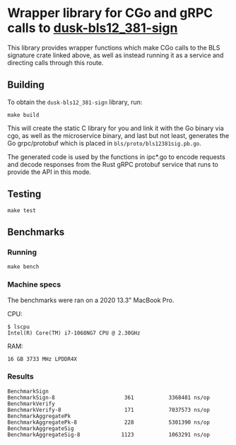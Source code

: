 # Wrapper library for CGo and gRPC calls to [dusk-bls12_381-sign](https://github.com/dusk-network/bls12_381-sign)

This library provides wrapper functions which make CGo calls to the BLS 
signature crate linked above, as well as instead running it as a service and 
directing calls through this route.

## Building

To obtain the `dusk-bls12_381-sign` library, run:

```
make build
```

This will create the static C library for you and link it with the Go binary 
via cgo, as well as the microservice binary, and last but not least, 
generates the Go grpc/protobuf which is placed in `bls/proto/bls12381sig.pb.go`.

The generated code is used by the functions in ipc*.go to encode requests 
and decode responses from the Rust gRPC protobuf service that runs to 
provide the API in this mode.

## Testing

```
make test
```

## Benchmarks

### Running

```
make bench
```

### Machine specs

The benchmarks were ran on a 2020 13.3" MacBook Pro.

CPU:

```
$ lscpu
Intel(R) Core(TM) i7-1068NG7 CPU @ 2.30GHz
```

RAM:

```
16 GB 3733 MHz LPDDR4X
```

### Results

```
BenchmarkSign
BenchmarkSign-8                      361           3368481 ns/op
BenchmarkVerify
BenchmarkVerify-8                    171           7037573 ns/op
BenchmarkAggregatePk
BenchmarkAggregatePk-8               228           5301390 ns/op
BenchmarkAggregateSig
BenchmarkAggregateSig-8             1123           1063291 ns/op
```
